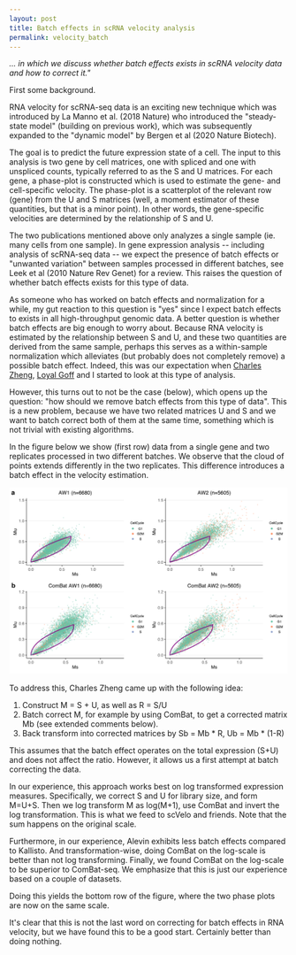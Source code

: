 ```yaml
---
layout: post
title: Batch effects in scRNA velocity analysis
permalink: velocity_batch
---
```


*... in which we discuss whether batch effects exists in scRNA velocity data and how to correct it."*

First some background.

RNA velocity for scRNA-seq data is an exciting new technique which was introduced by La Manno et al. (2018 Nature) who introduced the "steady-state model" (building on previous work), which was subsequently expanded to the "dynamic model" by Bergen et al (2020 Nature Biotech).

The goal is to predict the future expression state of a cell. The input to this analysis is two gene by cell matrices, one with spliced and one with unspliced counts, typically referred to as the S and U matrices. For each gene, a phase-plot is constructed which is used to estimate the gene- and cell-specific velocity. The phase-plot is a scatterplot of the relevant row (gene) from the U and S matrices (well, a moment estimator of these quantities, but that is a minor point). In other words, the gene-specific velocities are determined by the relationship of S and U.

The two publications mentioned above only analyzes a single sample (ie. many cells from one sample). In gene expression analysis -- including analysis of scRNA-seq data -- we expect the presence of batch effects or "unwanted variation" between samples processed in different batches, see Leek et al (2010 Nature Rev Genet) for a review. This raises the question of whether batch effects exists for this type of data.

As someone who has worked on batch effects and normalization for a while, my gut reaction to this question is "yes" since I expect batch effects to exists in all high-throughput genomic data. A better question is whether batch effects are big enough to worry about. Because RNA velocity is estimated by the relationship between S and U, and these two quantities are derived from the same sample, perhaps this serves as a within-sample normalization which alleviates (but probably does not completely remove) a possible batch effect.  Indeed, this was our expectation when [Charles Zheng](https://www.hansenlab.org/people.html), [Loyal Goff](https://www.gofflab.org) and I started to look at this type of analysis.

However, this turns out to not be the case (below), which opens up the question: "how should we remove batch effects from this type of data". This is a new problem, because we have two related matrices U and S and we want to batch correct both of them at the same time, something which is not trivial with existing algorithms.

In the figure below we show (first row) data from a single gene and two replicates processed in two different batches. We observe that the cloud of points extends differently in the two replicates. This difference introduces a batch effect in the velocity estimation.

![](/media/velocitybatch/ComBatExample.png)

To address this, Charles Zheng came up with the following idea:

1. Construct M = S + U, as well as R = S/U
2. Batch correct M, for example by using ComBat, to get a corrected matrix Mb (see extended comments below).
3. Back transform into corrected matrices by Sb = Mb * R, Ub = Mb * (1-R)

This assumes that the batch effect operates on the total expression (S+U) and does not affect the ratio. However, it allows us a first attempt at batch correcting the data.

In our experience, this approach works best on log transformed expression measures. Specifically, we correct S and U for library size, and form M=U+S. Then we log transform M as log(M+1), use ComBat and invert the log transformation. This is what we feed to scVelo and friends. Note that the sum happens on the original scale.

Furthermore, in our experience, Alevin exhibits less batch effects compared to Kallisto. And transformation-wise, doing ComBat on the log-scale is better than not log transforming. Finally, we found ComBat on the log-scale to be superior to ComBat-seq. We emphasize that this is just our experience based on a couple of datasets.

Doing this yields the bottom row of the figure, where the two phase plots are now on the same scale.

It's clear that this is not the last word on correcting for batch effects in RNA velocity, but we have found this to be a good start. Certainly better than doing nothing.
